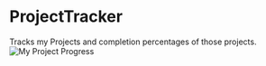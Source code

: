 # ProjectTracker
Tracks my Projects and completion percentages of those projects. 
![My Project Progress](https://github.com/users/Nick-McCubbin00/projects/5)
